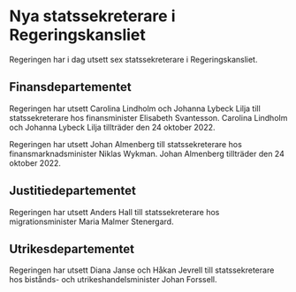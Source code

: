 # Nya statssekreterare i Regeringskansliet

Regeringen har i dag utsett sex statssekreterare i Regeringskansliet.

## Finansdepartementet

Regeringen har utsett Carolina Lindholm och Johanna Lybeck Lilja till statssekreterare hos finansminister Elisabeth Svantesson. Carolina Lindholm och Johanna Lybeck Lilja tillträder den 24 oktober 2022.

Regeringen har utsett Johan Almenberg till statssekreterare hos finansmarknadsminister Niklas Wykman. Johan Almenberg tillträder den 24 oktober 2022.

## Justitiedepartementet

Regeringen har utsett Anders Hall till statssekreterare hos migrationsminister Maria Malmer Stenergard.

## Utrikesdepartementet

Regeringen har utsett Diana Janse och Håkan Jevrell till statssekreterare hos bistånds- och utrikeshandelsminister Johan Forssell.
